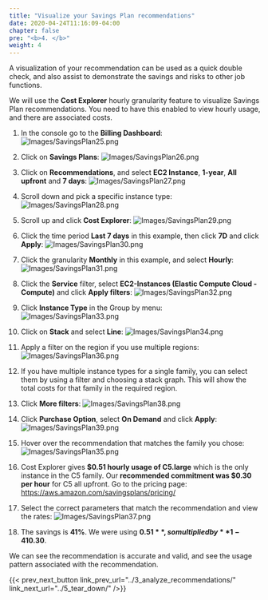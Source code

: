 ```yaml
---
title: "Visualize your Savings Plan recommendations"
date: 2020-04-24T11:16:09-04:00
chapter: false
pre: "<b>4. </b>"
weight: 4
---
```


A visualization of your recommendation can be used as a quick double check, and also assist to demonstrate the savings and risks to other job functions.

We will use the **Cost Explorer** hourly granularity feature to visualize Savings Plan recommendations. You need to have this enabled to view hourly usage, and there are associated costs.

1. In the console go to the **Billing Dashboard**:
![Images/SavingsPlan25.png](/Cost/100_3_Pricing_Models/Images/SavingsPlan25.png)

2. Click on **Savings Plans**:
![Images/SavingsPlan26.png](/Cost/100_3_Pricing_Models/Images/SavingsPlan26.png)

3. Click on **Recommendations**, and select **EC2 Instance**, **1-year**, **All upfront** and **7 days**:
![Images/SavingsPlan27.png](/Cost/100_3_Pricing_Models/Images/SavingsPlan27.png)

4. Scroll down and pick a specific instance type:
![Images/SavingsPlan28.png](/Cost/100_3_Pricing_Models/Images/SavingsPlan28.png)

5. Scroll up and click **Cost Explorer**:
![Images/SavingsPlan29.png](/Cost/100_3_Pricing_Models/Images/SavingsPlan29.png)

6. Click the time period **Last 7 days** in this example, then click **7D** and click **Apply**:
![Images/SavingsPlan30.png](/Cost/100_3_Pricing_Models/Images/SavingsPlan30.png)

7. Click the granularity **Monthly** in this example, and select **Hourly**:
![Images/SavingsPlan31.png](/Cost/100_3_Pricing_Models/Images/SavingsPlan31.png)

8. Click the **Service** filter, select **EC2-Instances (Elastic Compute Cloud - Compute)** and click **Apply filters**:
![Images/SavingsPlan32.png](/Cost/100_3_Pricing_Models/Images/SavingsPlan32.png)

9. Click **Instance Type** in the Group by menu:
![Images/SavingsPlan33.png](/Cost/100_3_Pricing_Models/Images/SavingsPlan33.png)

10. Click on **Stack** and select **Line**:
![Images/SavingsPlan34.png](/Cost/100_3_Pricing_Models/Images/SavingsPlan34.png)

11. Apply a filter on the region if you use multiple regions:
![Images/SavingsPlan36.png](/Cost/100_3_Pricing_Models/Images/SavingsPlan36.png)

12. If you have multiple instance types for a single family, you can select them by using a filter and choosing a stack graph. This will show the total costs for that family in the required region.

13. Click **More filters**:
![Images/SavingsPlan38.png](/Cost/100_3_Pricing_Models/Images/SavingsPlan38.png)

14. Click **Purchase Option**, select **On Demand** and click **Apply**:
![Images/SavingsPlan39.png](/Cost/100_3_Pricing_Models/Images/SavingsPlan39.png)

15. Hover over the recommendation that matches the family you chose:
![Images/SavingsPlan35.png](/Cost/100_3_Pricing_Models/Images/SavingsPlan35.png)

16. Cost Explorer gives **$0.51 hourly usage of C5.large** which is the only instance in the C5 family. Our **recommended commitment was $0.30 per hour** for C5 all upfront. Go to the pricing page: https://aws.amazon.com/savingsplans/pricing/

17. Select the correct parameters that match the recommendation and view the rates:
![Images/SavingsPlan37.png](/Cost/100_3_Pricing_Models/Images/SavingsPlan37.png)

18. The savings is **41%**. We were using **$0.51**, so multiplied by **1-41% (0.59)** = **$0.30**.

We can see the recommendation is accurate and valid, and see the usage pattern associated with the recommendation.  

{{< prev_next_button link_prev_url="../3_analyze_recommendations/" link_next_url="../5_tear_down/" />}}
